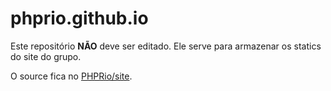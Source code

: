 # phprio.github.io

Este repositório **NÃO** deve ser editado. Ele serve para armazenar os statics do site do grupo.

O source fica no [PHPRio/site](https://github.com/PHPRio/site).
